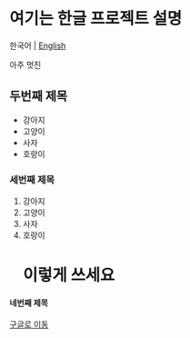 # 여기는 한글 프로젝트 설명 

한국어 | [English](https://github.com/SUNGPYOHONG/test2/blob/master/README-EN.md)

아주 멋진

## 두번째 제목
- 강아지
- 고양이
- 사자
- 호랑이

### 세번째 제목
1. 강아지
2. 고양이
3. 사자
4. 호랑이
     <h1> 이렇게 쓰세요 </h1>
#### 네번째 제목

[구글로 이동](https://google.com)
